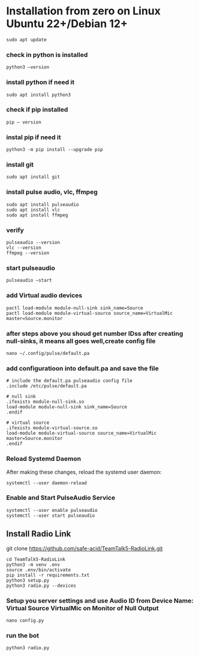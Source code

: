 # Installation from zero on Linux Ubuntu 22+/Debian 12+

```shell script
sudo apt update
```
### check in python is installed
```shell script
python3 —version 
```
### install python if need it
```shell script
sudo apt install python3
```
### check if pip installed
```shell script
pip — version
```
### instal pip if need it
```shell script
python3 -m pip install --upgrade pip 
```
### install git
```shell script
sudo apt install git
```
### install pulse audio, vlc, ffmpeg
```shell script
sudo apt install pulseaudio
sudo apt install vlc
sudo apt install ffmpeg
```
### verify 
```shell script
pulseaudio --version
vlc --version
ffmpeg --version
```
### start pulseaudio
```shell script
pulseaudio —start
```
### add Virtual audio devices
```shell script
pactl load-module module-null-sink sink_name=Source
pactl load-module module-virtual-source source_name=VirtualMic master=Source.monitor
```
### after steps above you shoud get number IDss after creating null-sinks, it means all goes well,create config file
```shell script
nano ~/.config/pulse/default.pa 
```
### add configuratioon into default.pa and save the file 
```shell script
# include the default.pa pulseaudio config file
.include /etc/pulse/default.pa

# null sink
.ifexists module-null-sink.so
load-module module-null-sink sink_name=Source
.endif

# virtual source
.ifexists module-virtual-source.so
load-module module-virtual-source source_name=VirtualMic master=Source.monitor
.endif
```
### Reload Systemd Daemon
After making these changes, reload the systemd user daemon:
```shell script
systemctl --user daemon-reload
```
### Enable and Start PulseAudio Service
```shell script
systemctl --user enable pulseaudio
systemctl --user start pulseaudio
```


## Install Radio Link
git clone https://github.com/safe-acid/TeamTalk5-RadioLink.git
```shell script
cd TeamTalk5-RadioLink
python3 -m venv .env
source .env/bin/activate
pip install -r requirements.txt
python3 setup.py
python3 radio.py --devices
```
### Setup you server settings and use Audio ID from Device Name: Virtual Source VirtualMic on Monitor of Null Output
```shell script
nano config.py
```
### run the bot
```shell script
python3 radio.py
```


